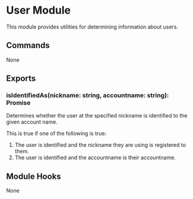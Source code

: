 # User Module

This module provides utilities for determining information about users.

## Commands

None

## Exports

### isIdentifiedAs(nickname: string, accountname: string): Promise<boolean>

Determines whether the user at the specified nickname is identified to
the given account name.

This is true if one of the following is true:

1. The user is identified and the nickname they are using is registered to them.
2. The user is identified and the accountname is their accountname.

## Module Hooks

None